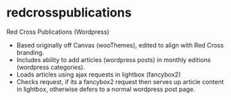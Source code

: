 redcrosspublications
====================

Red Cross Publications (Wordpress)
- Based originally off Canvas (wooThemes), edited to align with Red Cross branding.
- Includes ability to add articles (wordpress posts) in monthly editions (wordpress categories).
- Loads articles using ajax requests in lightbox (fancybox2)
- Checks request, if its a fancybox2 request then serves up article content in lightbox, otherwise defers to a normal wordpress post page.
